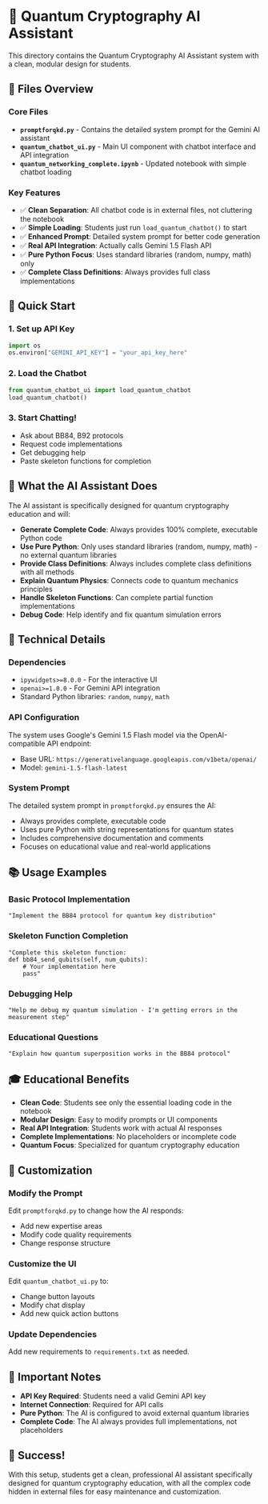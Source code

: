 # 🤖 Quantum Cryptography AI Assistant

This directory contains the Quantum Cryptography AI Assistant system with a clean, modular design for students.

## 📁 Files Overview

### Core Files
- **`promptforqkd.py`** - Contains the detailed system prompt for the Gemini AI assistant
- **`quantum_chatbot_ui.py`** - Main UI component with chatbot interface and API integration
- **`quantum_networking_complete.ipynb`** - Updated notebook with simple chatbot loading

### Key Features
- ✅ **Clean Separation**: All chatbot code is in external files, not cluttering the notebook
- ✅ **Simple Loading**: Students just run `load_quantum_chatbot()` to start
- ✅ **Enhanced Prompt**: Detailed system prompt for better code generation
- ✅ **Real API Integration**: Actually calls Gemini 1.5 Flash API
- ✅ **Pure Python Focus**: Uses standard libraries (random, numpy, math) only
- ✅ **Complete Class Definitions**: Always provides full class implementations

## 🚀 Quick Start

### 1. Set up API Key
```python
import os
os.environ["GEMINI_API_KEY"] = "your_api_key_here"
```

### 2. Load the Chatbot
```python
from quantum_chatbot_ui import load_quantum_chatbot
load_quantum_chatbot()
```

### 3. Start Chatting!
- Ask about BB84, B92 protocols
- Request code implementations
- Get debugging help
- Paste skeleton functions for completion

## 🎯 What the AI Assistant Does

The AI assistant is specifically designed for quantum cryptography education and will:

- **Generate Complete Code**: Always provides 100% complete, executable Python code
- **Use Pure Python**: Only uses standard libraries (random, numpy, math) - no external quantum libraries
- **Provide Class Definitions**: Always includes complete class definitions with all methods
- **Explain Quantum Physics**: Connects code to quantum mechanics principles
- **Handle Skeleton Functions**: Can complete partial function implementations
- **Debug Code**: Help identify and fix quantum simulation errors

## 🔧 Technical Details

### Dependencies
- `ipywidgets>=8.0.0` - For the interactive UI
- `openai>=1.0.0` - For Gemini API integration
- Standard Python libraries: `random`, `numpy`, `math`

### API Configuration
The system uses Google's Gemini 1.5 Flash model via the OpenAI-compatible API endpoint:
- Base URL: `https://generativelanguage.googleapis.com/v1beta/openai/`
- Model: `gemini-1.5-flash-latest`

### System Prompt
The detailed system prompt in `promptforqkd.py` ensures the AI:
- Always provides complete, executable code
- Uses pure Python with string representations for quantum states
- Includes comprehensive documentation and comments
- Focuses on educational value and real-world applications

## 📚 Usage Examples

### Basic Protocol Implementation
```
"Implement the BB84 protocol for quantum key distribution"
```

### Skeleton Function Completion
```
"Complete this skeleton function:
def bb84_send_qubits(self, num_qubits):
    # Your implementation here
    pass"
```

### Debugging Help
```
"Help me debug my quantum simulation - I'm getting errors in the measurement step"
```

### Educational Questions
```
"Explain how quantum superposition works in the BB84 protocol"
```

## 🎓 Educational Benefits

- **Clean Code**: Students see only the essential loading code in the notebook
- **Modular Design**: Easy to modify prompts or UI components
- **Real API Integration**: Students work with actual AI responses
- **Complete Implementations**: No placeholders or incomplete code
- **Quantum Focus**: Specialized for quantum cryptography education

## 🔄 Customization

### Modify the Prompt
Edit `promptforqkd.py` to change how the AI responds:
- Add new expertise areas
- Modify code quality requirements
- Change response structure

### Customize the UI
Edit `quantum_chatbot_ui.py` to:
- Change button layouts
- Modify chat display
- Add new quick action buttons

### Update Dependencies
Add new requirements to `requirements.txt` as needed.

## 🚨 Important Notes

- **API Key Required**: Students need a valid Gemini API key
- **Internet Connection**: Required for API calls
- **Pure Python**: The AI is configured to avoid external quantum libraries
- **Complete Code**: The AI always provides full implementations, not placeholders

## 🎉 Success!

With this setup, students get a clean, professional AI assistant specifically designed for quantum cryptography education, with all the complex code hidden in external files for easy maintenance and customization.
